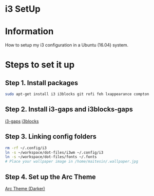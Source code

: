 i3 SetUp
========

# Information
How to setup my i3 configuration in a Ubuntu (16.04) system.

# Steps to set it up

## Step 1. Install packages
```bash
sudo apt-get install i3 i3blocks git rofi feh lxappearance compton
```

## Step 2. Install i3-gaps and i3blocks-gaps
[i3-gaps](https://github.com/Airblader/i3)
[i3blocks](https://github.com/vivien/i3blocks)

## Step 3. Linking config folders
```bash
rm -rf ~/.config/i3
ln -s ~/workspace/dot-files/i3wm ~/.config/i3
ln -s ~/workspace/dot-files/fonts ~/.fonts
# Place your wallpaper image in /home/maitesin/.wallpaper.jpg
```

## Step 4. Set up the Arc Theme
[Arc Theme (Darker)](https://github.com/horst3180/arc-theme)
